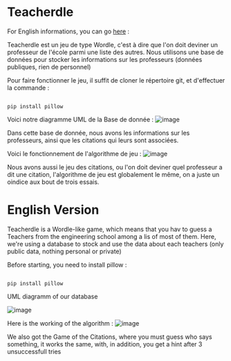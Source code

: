 # Teacherdle
For English informations, you can go [here](#English-Version) : 

Teacherdle est un jeu de type Wordle, c'est à dire que l'on doit deviner un professeur de l'école parmi une liste des autres.
Nous utilisons une base de données pour stocker les informations sur les professeurs (données publiques, rien de personnel)

Pour faire fonctionner le jeu, il suffit de cloner le répertoire git, et d'effectuer la commande :
```

pip install pillow

```
Voici notre diagramme UML de la Base de donnée :
![image](https://github.com/user-attachments/assets/8e3337ae-208d-4614-b51c-7964583a9607)

Dans cette base de donnée, nous avons les informations sur les professeurs, ainsi que les citations qui leurs sont associées.


Voici le fonctionnement de l'algorithme de jeu :
![image](https://github.com/user-attachments/assets/b99424e1-ec4c-43c6-ae8e-da27575bf4c7)




Nous avons aussi le jeu des citations, ou l'on doit deviner quel professeur a dit une citation, l'algorithme de jeu est globalement le même, on a juste un oindice aux bout de trois essais.









<a name="English-Version"></a>
# English Version

Teacherdle is a Wordle-like game, which means that you hav to guess a Teachers from the engineering school among a lis of most of them.
Here, we're using a database to stock and use the data about each teachers (only public data, nothing personal or private)

Before starting, you need to install pillow : 
```

pip install pillow

```

UML diagramm of our database

![image](https://github.com/user-attachments/assets/9c019b0d-b48e-4b20-a8ad-12120b50a1fb)

Here is the working of the algorithm :
![image](https://github.com/user-attachments/assets/e392895d-105a-4cc7-89f5-a59f4730201e)

We also got the Game of the Citations, where you must guess who says something, it works the same, with, in addition, you get a hint after 3 unsuccessfull tries




